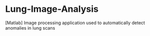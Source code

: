 # Lung-Image-Analysis
[Matlab] Image processing application used to automatically detect anomalies in lung scans
